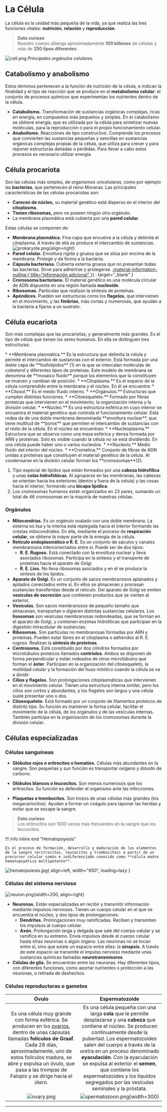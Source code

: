 # La Célula

La célula es la unidad más pequeña de la vida, ya que realiza las tres funciones vitales: **nutrición**, **relación** y **reproducción**.

> **Dato curioso**  
> Nuestro cuerpo alberga aproximadamente **100 billones** de células y más de **250 tipos diferentes**.

![cell.png](../img/cell.png "Célula")
*Principales orgánulos celulares.*

## Catabolismo y anabolismo

Estos términos pertenecen a la función de nutrición de la célula, e indican la finalidad y el tipo de reacción que se produce en el **metabolismo celular**: el conjunto de procesos químicos que experimentan los nutrientes dentro de la célula.

* **Catabolismo.** Transformación de sustancias orgánicas complejas, ricas en energía, en compuestos más pequeños y simples. En el catabolismo se obtiene energía, que es utilizada por la célula para sintetizar nuevas moléculas, para la reproducción o para el propio funcionamiento celular.
* **Anabolismo.** Reacciones de tipo constructivo. Comprende los procesos que convierten las sustancias pequeñas y sencillas en sustancias orgánicas complejas propias de la célula, que utiliza para crecer y para reponer estructuras dañadas o perdidas. Para llevar a cabo estos procesos es necesario utilizar energía.

## Célula procariota

Son las células más simples, de organismos unicelulares, como por ejemplo las **bacterias**, que pertenecen al reino Moneras. Las principales características de las células procariotas son:

* **Carecen de núcleo,** su material genético está disperso en el interior del **citoplasma**.
* **Tienen ribosomas,** pero no poseen ningún otro orgánulo.
* La membrana plasmática está cubierta por una **pared celular**.

Estas células se componen de:

* **Membrana plasmática.** Fina capa que envuelve a la célula y delimita el citoplasma. A través de ella se produce el intercambio de sustancias.
![prokaryote.png](../img/prokaryote.png){align=right}
* **Pared celular.** Envoltura rígida y gruesa que se sitúa por encima de la membrana. Protege y da forma a la bacteria.
* **Cápsula bacteriana.** Cubierta externa gruesa que no presentan todas las bacterias. Sirve para adherirse y protegerse. [:material-information-outline:{ title="Información adicional" }](https://bateriascea.com.ar/capsula-de-las-baterias-procariotas/){ : target="_blank" }
* **Cromosoma bacteriano.** El material genético es una molécula circular de ADN dispuesta en una región llamada **nucleoide**.
* **Ribosomas.** Partículas que realizan la síntesis de proteínas.
* **Apéndices.** Pueden ser estructuras como los **flagelos**, que intervienen en el movimiento, y las **fimbrias**, más cortas y numerosas, que ayudan a la bacteria a fijarse a un sustrato.



## Célula eucariota

Son más complejas que las procariotas, y generalmente más grandes. Es el tipo de célula que tienen los seres humanos. En ella se distinguen tres estructuras:

<div class="annotate" markdown>
* **Membrana plasmática.** Es la estructura que delimita la célula y permite el intercambio de sustancias con el exterior. Está formada por una doble capa de **fosfolípidos** (1) en la que se intercalan moléculas de colesterol y diferentes tipos de proteínas. Este modelo de membrana se denomina de **mosaico fluido** porque los elementos que la constituyen se mueven y cambian de posición.
* **Citoplasma.** Es el espacio de la célula comprendido entre la membrana y el núcleo. En él se encuentra:
    * **Citosol.** Es el medio fluido interno.
    * **Orgánulos.** Estructuras que cumplen distintas funciones.
    * **Citoesqueleto.** Formado por fibras proteicas que intervienen en el movimiento, la organización interna y la división celular.
* **Núcleo.** Es una estructura esférica en cuyo interior se encuentra el material genético que controla el funcionamiento celular. Está rodea da de una doble membrana denominada **envoltura nuclear**, que tiene multitud de **poros** que permiten el intercambio de sustancias con el resto de la célula. En el núcleo se encuentran:
    * **Nucleoplasma.** Estructura que se observa como una masa esférica y densa formada por ARN y proteínas. Solo es visible cuando la célula no se está dividiendo. En una célula puede haber uno o varios nucleolos.
    * **Nucleolo.** Medio fluido del interior del núcleo.
    * **Cromatina.** Conjunto de fibras de ADN unidas a proteínas que constituyen el material genético de la célula. Al condensarse en la división celular forman los **cromosomas**(2).
</div>

1. Tipo especial de lípidos que están formados por una **cabeza hidrofílica** y unas **colas hidrofóbicas**. Al agruparse en las membranas, las cabezas se orientan hacia los exteriores (dentro y fuera de la célula) y las cosas hacia el interior, formando una **bicapa lipídica**.
2. Los cromosomas humanos están organizados en 23 pares, sumando un total de 46 cromosomas en la mayoría de nuestras células.

### Orgánulos

* **Mitocondrias.** Es un orgánulo ovalado con una doble membrana. La externa es lisa y la interna está replegada hacia el interior formando las crestas mitocondriales. En ella, mediante el proceso de **respiración celular**, se obtiene la mayor parte de la energía de la célula.
* **Retículo endoplasmático o R. E.** Es un conjunto de sáculos y canales membranosos interconectados entre sí. Puede ser de dos tipos:
    * **R. E. Rugoso.** Está conectado con la envoltura nuclear y lleva asociados ribosomas. Participa en la síntesis y el transporte de proteínas hacia el aparato de Golgi.
    * **R. E. Liso.** No lleva ribosomas asociados y en él se produce la síntesis de los lípidos.
* **Aparato de Golgi.** Es un conjunto de sacos membranosos aplanados y apilados conectados entre sí. En ellos se almacenan y procesan sustancias transferidas desde el retículo. Del aparato de Golgi se emiten **vesículas de secreción** que contienen productos que se vierten al exterior.
* **Vesículas.** Son sacos membranosos de pequeño tamaño que almacenan, transportan o digieren distintas sustancias celulares. Los **lisosomas** son vesículas membranosas redondeadas, que se forman en el aparato de Golgi, y contienen enzimas hidrolíticas que participan en la digestión intracelular de sustancias.
* **Ribosomas.** Son partículas no membranosas formadas por ARN y proteínas. Pueden estar libres en el citoplasma o adheridos al R. E. rugoso. Realizan la **síntesis de proteínas**.
* **Centrosoma.** Está constituido por dos cilindros formados por microtúbulos proteicos llamados **centriolos**. Ambos se disponen de forma perpendicular y están rodeados de otros microtúbulos que forman el **áster**. Participan en la organización del citoesqueleto, la motilidad celular y la formación del huso mitótico cuando la célula se va a dividir
* **Cilios y flagelos.** Son prolongaciones citoplasmáticas que intervienen en el movimiento celular. Tienen una estructura interna similar, pero los cilios son cortos y abundantes, y los flagelos son largos y una célula suele presentar uno o dos.
* **Citoesqueleto.** Está formado por un conjunto de filamentos proteicos de distinto tipo. Su función es mantener la forma celular, facilitar el movimiento de la célula, de los orgánulos y de las vesículas internas. También participa en la organización de los cromosomas durante la división celular.

## Células especializadas

### Células sanguíneas

* **Glóbulos rojos o eritrocitos o hematíes.** Células más abundantes en la sangre. Son pequeñas y sun función es transportar oxígeno y dióxido de carbono.

* **Glóbulos blancos o leucocitos.** Son menos numerosos que los eritrocitos. Su función es defender el organismo ante las infecciones.
* **Plaquetas o trombocitos.** Son trozos de unas células más grandes (los megacariocitos). Ayudan a formar un coágulo para taponar las heridas y evitar que se escape la sangre.

> **Dato curioso**  
> Los eritrocitos son 1000 veces más frecuentes en la sangre que los leucocitos.

!!! info inline end "Hematopoyesis"

    Es el proceso de formación, desarrollo y maduración de los elementos de la sangre (eritrocitos, leucocitos y trombocitos) a partir de un precursor celular común e indiferenciado conocido como **célula madre hematopoyética multipotente**.

![hematopoiesis.jpg](../img/hematopoiesis.jpg){ align=left, width="650", loading=lazy }



### Células del sistema nervioso
![neuron.png](../img/neuron.png){width=200, align=right}

* **Neuronas.** Están especializadas en recibir y transmitir información mediante impulsos nerviosos. Tienen un cuerpo celular en el que se encuentra el núcleo, y dos tipos de prolongaciones:
    * **Dendritas.** Prolongaciones muy ramificadas. Reciben y transmiten los impulsos al cuerpo celular.
    * **Axón.** Prolongación larga y delgada que sale del cuerpo celular y se ramifica en su extremo. Envía impulsos desde el cuerpo celular hasta otras neuronas o algún órgano. Las neuronas no se tocan entre sí, sino que existe un espacio entre ellas: la **sinapsis**. A través de este espacio se transmite el impulso nervioso mediante unas sustancias químicas llamadas **neurotransmisores**.
* **Células de glía.** Se encuentran entre las neuronas. Hay diferentes tipos, con diferentes funciones, como aportar nutrientes o protección a las neuronas, o retirada de deshechos.

### Células reproductoras o gametos

|           **Óvulo**            |                                                                                                                                                                                                        **Espermatozoide**                                                                                                                                                                                                        |
|:------------------------------:|:--------------------------------------------------------------------------------------------------------------------------------------------------------------------------------------------------------------------------------------------------------------------------------------------------------------------------------------------------------------------------------------------------------------------------------:|
|Es una célula muy grande con forma esférica. Se producen en los [ovarios](../system/reproductive.md#aparato-reproductor-femenino), dentro de unas cápsulas llamadas **folículos de Graaf**. Cada 28 días, aproximadamente, uno de estos folículos madura, se abre y expulsa un óvulo, que pasa a las trompas de Falopio y se dirige hacia el útero.| Es una célula pequeña con una larga **cola** que le permite desplazarse y una **cabeza** que contiene el núcleo. Se producen continuamente desde la pubertad. Los espermatozoides salen del cuerpo a través de la uretra en un proceso denominado **eyaculación**. Con la eyaculación se expulsa al exterior el **semen**, que contiene los espermatozoides y los líquidos segregados por las vesículas seminales y la próstata. |
| ![ovary.png](../img/ovary.png) |                                                                                                                                                                                     ![spermatozoon.png](../img/spermatozoon.png){width=300}                                                                                                                                                                                      |

---
